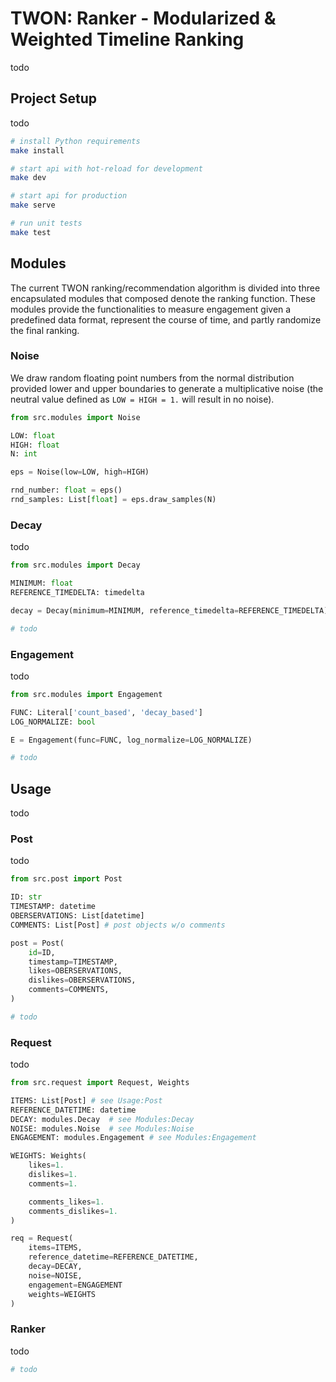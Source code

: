 # TWON: Ranker - Modularized & Weighted Timeline Ranking
todo

## Project Setup
todo

```sh
# install Python requirements
make install

# start api with hot-reload for development
make dev

# start api for production
make serve

# run unit tests
make test
```

## Modules
The current TWON ranking/recommendation algorithm is divided into three encapsulated modules that composed denote the ranking function. These modules provide the functionalities to measure engagement given a predefined data format, represent the course of time, and partly randomize the final ranking.

### Noise
We draw random floating point numbers from the normal distribution provided lower and upper boundaries to generate a multiplicative noise (the neutral value defined as `LOW = HIGH = 1.` will result in no noise).

```python
from src.modules import Noise

LOW: float
HIGH: float
N: int

eps = Noise(low=LOW, high=HIGH)

rnd_number: float = eps()
rnd_samples: List[float] = eps.draw_samples(N)
```

### Decay
todo

```python
from src.modules import Decay

MINIMUM: float
REFERENCE_TIMEDELTA: timedelta

decay = Decay(minimum=MINIMUM, reference_timedelta=REFERENCE_TIMEDELTA)

# todo
```

### Engagement
todo

```python
from src.modules import Engagement

FUNC: Literal['count_based', 'decay_based']
LOG_NORMALIZE: bool

E = Engagement(func=FUNC, log_normalize=LOG_NORMALIZE)

# todo
```

## Usage
todo

### Post
todo

```python
from src.post import Post

ID: str
TIMESTAMP: datetime
OBERSERVATIONS: List[datetime]
COMMENTS: List[Post] # post objects w/o comments

post = Post(
    id=ID,
    timestamp=TIMESTAMP,
    likes=OBERSERVATIONS,
    dislikes=OBERSERVATIONS,
    comments=COMMENTS,
)

# todo
```

### Request
todo

```python
from src.request import Request, Weights

ITEMS: List[Post] # see Usage:Post
REFERENCE_DATETIME: datetime
DECAY: modules.Decay  # see Modules:Decay
NOISE: modules.Noise  # see Modules:Noise
ENGAGEMENT: modules.Engagement # see Modules:Engagement

WEIGHTS: Weights(
    likes=1.
    dislikes=1.
    comments=1.

    comments_likes=1.
    comments_dislikes=1.
)

req = Request(
    items=ITEMS,
    reference_datetime=REFERENCE_DATETIME,
    decay=DECAY,
    noise=NOISE,
    engagement=ENGAGEMENT
    weights=WEIGHTS
)
```

### Ranker
todo

```python
# todo
```
